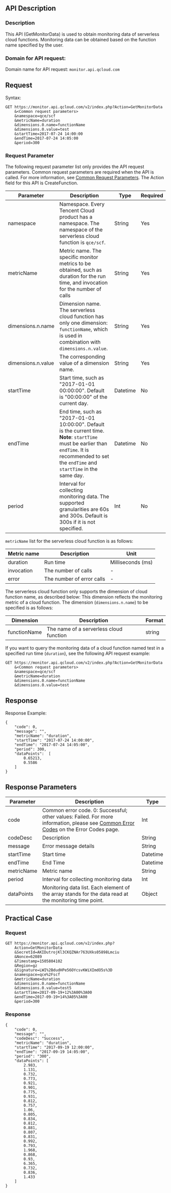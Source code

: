 ## API Description
### Description

This API (GetMonitorData) is used to obtain monitoring data of serverless cloud functions. Monitoring data can be obtained based on the function name specified by the user.

### Domain for API request:
Domain name for API request: `monitor.api.qcloud.com`

## Request
Syntax:
```
GET https://monitor.api.qcloud.com/v2/index.php?Action=GetMonitorData
    &<Common request parameters>
    &namespace=qce/scf
    &metricName=duration
    &dimensions.0.name=functionName
    &dimensions.0.value=test
    &startTime=2017-07-24 14:00:00
    &endTime=2017-07-24 14:05:00
    &period=300
```

### Request Parameter
The following request parameter list only provides the API request parameters. Common request parameters are required when the API is called. For more information, see [Common Request Parameters](/doc/api/244/4183). The Action field for this API is CreateFunction.

| Parameter| Description | Type | Required |
|-----------|--------|----------|----------|
| namespace | Namespace. Every Tencent Cloud product has a namespace. The namespace of the serverless cloud function is `qce/scf`. | String | Yes |
| metricName | Metric name. The specific monitor metrics to be obtained, such as duration for the run time, and invocation for the number of calls | String | Yes |
| dimensions.n.name | Dimension name. The serverless cloud function has only one dimension: `functionName`, which is used in combination with `dimensions.n.value`. | String | Yes |
| dimensions.n.value | The corresponding value of a dimension name. | String | Yes |
| startTime | Start time, such as "2017-01-01 00:00:00". Default is "00:00:00" of the current day. | Datetime | No |
| endTime | End time, such as "2017-01-01 10:00:00". Default is the current time. <br>**Note**: `startTime` must be earlier than `endTime`. It is recommended to set the `endTime` and `startTime` in the same day. | Datetime | No |
| period | Interval for collecting monitoring data. The supported granularities are 60s and 300s. Default is 300s if it is not specified. | Int | No |

`metricName` list for the serverless cloud function is as follows:

| Metric name | Description | Unit |
|---------|---------|---------|
| duration | Run time | Milliseconds (ms) |
| invocation | The number of calls | - |
| error | The number of error calls | - |

The serverless cloud function only supports the dimension of cloud function name, as described below:
This dimension reflects the monitoring metric of a cloud function. The dimension (`dimensions.n.name`) to be specified is as follows:

| Dimension | Description | Format |
|---------|---------|---------|
| functionName | The name of a serverless cloud function | string |

If you want to query the monitoring data of a cloud function named test in a specified run time (`duration`), see the following API request example:
```
GET https://monitor.api.qcloud.com/v2/index.php?Action=GetMonitorData
    &<Common request parameters>
    &namespace=qce/scf
    &metricName=duration
    &dimensions.0.name=functionName
    &dimensions.0.value=test
```

## Response
Response Example:
```
{
    "code": 0,
    "message": "",
    "metricName": "duration",
    "startTime": "2017-07-24 14:00:00",
    "endTime": "2017-07-24 14:05:00",
    "period": 300,
    "dataPoints":  [
        0.65213,
        0.5586
    ]
}
```

## Response Parameters

| Parameter | Description | Type |
| --- | --- | --- |
| code | Common error code. 0: Successful; other values: Failed. For more information, please see [Common Error Codes](https://cloud.tencent.com/doc/api/244/%E9%94%99%E8%AF%AF%E7%A0%81#1.E3.80.81.E5.85.AC.E5.85.B1.E9.94.99.E8.AF.AF.E7.A0.81) on the Error Codes page. | Int |
| codeDesc | Description | String |
| message | Error message details | String |
| startTime | Start time | Datetime |
| endTime | End Time | Datetime |
| metricName | Metric name | String |
| period | Interval for collecting monitoring data | Int |
| dataPoints | Monitoring data list. Each element of the array stands for the data read at the monitoring time point. | Object|

## Practical Case

### Request
```
GET https://monitor.api.qcloud.com/v2/index.php?
    Action=GetMonitorData
    &SecretId=AKIDutrojKl3CKQZNAr763UXks05898Lmciu
    &Nonce=62089
    &Timestamp=1505804102
    &Region=gz
    &Signature=LWI%2BdudHPe56OYcsvKWiXImdO5s%3D
    &namespace=qce%2Fscf
    &metricName=duration
    &dimensions.0.name=functionName
    &dimensions.0.value=test5
    &startTime=2017-09-19+12%3A00%3A00
    &endTime=2017-09-19+14%3A05%3A00
    &period=300

```
### Response
```
{
    "code": 0,
    "message": "",
    "codeDesc": "Success",
    "metricName": "duration",
    "startTime": "2017-09-19 12:00:00",
    "endTime": "2017-09-19 14:05:00",
    "period": "300",
    "dataPoints": [
        2.983,
        1.131,
        0.732,
        0.773,
        0.921,
        0.901,
        0.775,
        0.931,
        0.812,
        0.757,
        1.06,
        0.805,
        0.834,
        0.812,
        0.881,
        0.807,
        0.831,
        0.992,
        0.793,
        1.968,
        0.868,
        0.93,
        6.365,
        0.732,
        0.836,
        1.433
    ]
}
```
